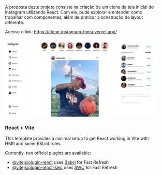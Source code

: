 A proposta deste projeto consiste na criação de um clone da tela inicial do Instagram utilizando React. Com ele, pude explorar e entender como trabalhar com componentes, além de praticar a construção de layout diferente.

Acesse o link: https://clone-instagram-theta.vercel.app/

<img src='/src/assets/imagens/CloneInstagram.png'/>



### React + Vite

This template provides a minimal setup to get React working in Vite with HMR and some ESLint rules.

Currently, two official plugins are available:

- [@vitejs/plugin-react](https://github.com/vitejs/vite-plugin-react/blob/main/packages/plugin-react/README.md) uses [Babel](https://babeljs.io/) for Fast Refresh
- [@vitejs/plugin-react-swc](https://github.com/vitejs/vite-plugin-react-swc) uses [SWC](https://swc.rs/) for Fast Refresh
